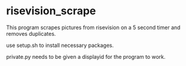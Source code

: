 # risevision_scrape
This program scrapes pictures from risevision on a 5 second timer and removes duplicates.

use setup.sh to install necessary packages.

private.py needs to be given a displayid for the program to work.
